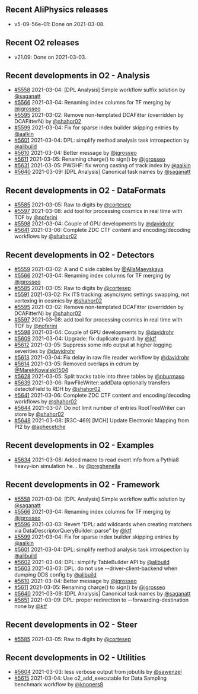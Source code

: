 ## Recent AliPhysics releases
- v5-09-56e-01: Done on 2021-03-08.
## Recent O2 releases
- v21.09: Done on 2021-03-03.
## Recent developments in O2 - Analysis
- [#5558](https://github.com/AliceO2Group/AliceO2/pull/5558) 2021-03-04: [DPL Analysis] Simple workflow suffix solution by [@saganatt](https://github.com/saganatt)
- [#5566](https://github.com/AliceO2Group/AliceO2/pull/5566) 2021-03-04: Renaming index columns for TF merging by [@jgrosseo](https://github.com/jgrosseo)
- [#5595](https://github.com/AliceO2Group/AliceO2/pull/5595) 2021-03-02: Remove non-templated DCAFitter (overridden by DCAFitterN) by [@shahor02](https://github.com/shahor02)
- [#5599](https://github.com/AliceO2Group/AliceO2/pull/5599) 2021-03-04: Fix for sparse index builder skipping entries by [@aalkin](https://github.com/aalkin)
- [#5601](https://github.com/AliceO2Group/AliceO2/pull/5601) 2021-03-04: DPL: simplify method analysis task introspection by [@alibuild](https://github.com/alibuild)
- [#5610](https://github.com/AliceO2Group/AliceO2/pull/5610) 2021-03-04: Better message by [@jgrosseo](https://github.com/jgrosseo)
- [#5611](https://github.com/AliceO2Group/AliceO2/pull/5611) 2021-03-05: Renaming charge() to sign() by [@jgrosseo](https://github.com/jgrosseo)
- [#5631](https://github.com/AliceO2Group/AliceO2/pull/5631) 2021-03-05: PWGHF: fix wrong casting of track index by [@aalkin](https://github.com/aalkin)
- [#5640](https://github.com/AliceO2Group/AliceO2/pull/5640) 2021-03-09: [DPL Analysis] Canonical task names by [@saganatt](https://github.com/saganatt)
## Recent developments in O2 - DataFormats
- [#5585](https://github.com/AliceO2Group/AliceO2/pull/5585) 2021-03-05: Raw to digits by [@cortesep](https://github.com/cortesep)
- [#5597](https://github.com/AliceO2Group/AliceO2/pull/5597) 2021-03-08: add tool for processing cosmics in real time with TOF by [@noferini](https://github.com/noferini)
- [#5598](https://github.com/AliceO2Group/AliceO2/pull/5598) 2021-03-04: Couple of GPU developments by [@davidrohr](https://github.com/davidrohr)
- [#5641](https://github.com/AliceO2Group/AliceO2/pull/5641) 2021-03-06: Complete ZDC CTF content and encoding/decoding workflows by [@shahor02](https://github.com/shahor02)
## Recent developments in O2 - Detectors
- [#5559](https://github.com/AliceO2Group/AliceO2/pull/5559) 2021-03-02: A and C side cables  by [@AllaMaevskaya](https://github.com/AllaMaevskaya)
- [#5566](https://github.com/AliceO2Group/AliceO2/pull/5566) 2021-03-04: Renaming index columns for TF merging by [@jgrosseo](https://github.com/jgrosseo)
- [#5585](https://github.com/AliceO2Group/AliceO2/pull/5585) 2021-03-05: Raw to digits by [@cortesep](https://github.com/cortesep)
- [#5591](https://github.com/AliceO2Group/AliceO2/pull/5591) 2021-03-02: Fix ITS tracking: async/sync settings swapping, not vertexing in cosmics by [@shahor02](https://github.com/shahor02)
- [#5595](https://github.com/AliceO2Group/AliceO2/pull/5595) 2021-03-02: Remove non-templated DCAFitter (overridden by DCAFitterN) by [@shahor02](https://github.com/shahor02)
- [#5597](https://github.com/AliceO2Group/AliceO2/pull/5597) 2021-03-08: add tool for processing cosmics in real time with TOF by [@noferini](https://github.com/noferini)
- [#5598](https://github.com/AliceO2Group/AliceO2/pull/5598) 2021-03-04: Couple of GPU developments by [@davidrohr](https://github.com/davidrohr)
- [#5609](https://github.com/AliceO2Group/AliceO2/pull/5609) 2021-03-04: Upgrade: fix duplicate guard. by [@ktf](https://github.com/ktf)
- [#5612](https://github.com/AliceO2Group/AliceO2/pull/5612) 2021-03-05: Suppress some info output at higher logging severities by [@davidrohr](https://github.com/davidrohr)
- [#5613](https://github.com/AliceO2Group/AliceO2/pull/5613) 2021-03-04: Fix delay in raw file reader workflow by [@davidrohr](https://github.com/davidrohr)
- [#5614](https://github.com/AliceO2Group/AliceO2/pull/5614) 2021-03-05: Removed overlaps in cdrum by [@MarekKowalski1504](https://github.com/MarekKowalski1504)
- [#5628](https://github.com/AliceO2Group/AliceO2/pull/5628) 2021-03-05: Split tracks table into three tables by [@nburmaso](https://github.com/nburmaso)
- [#5639](https://github.com/AliceO2Group/AliceO2/pull/5639) 2021-03-06: RawFileWriter::addData optionally transfers detectoField to RDH by [@shahor02](https://github.com/shahor02)
- [#5641](https://github.com/AliceO2Group/AliceO2/pull/5641) 2021-03-06: Complete ZDC CTF content and encoding/decoding workflows by [@shahor02](https://github.com/shahor02)
- [#5644](https://github.com/AliceO2Group/AliceO2/pull/5644) 2021-03-07: Do not limit number of entries RootTreeWriter can store by [@shahor02](https://github.com/shahor02)
- [#5648](https://github.com/AliceO2Group/AliceO2/pull/5648) 2021-03-08: [R3C-469] [MCH] Update Electronic Mapping from Pt2 by [@aphecetche](https://github.com/aphecetche)
## Recent developments in O2 - Examples
- [#5634](https://github.com/AliceO2Group/AliceO2/pull/5634) 2021-03-08: Added macro to read event info from a Pythia8 heavy-ion simulation he… by [@preghenella](https://github.com/preghenella)
## Recent developments in O2 - Framework
- [#5558](https://github.com/AliceO2Group/AliceO2/pull/5558) 2021-03-04: [DPL Analysis] Simple workflow suffix solution by [@saganatt](https://github.com/saganatt)
- [#5566](https://github.com/AliceO2Group/AliceO2/pull/5566) 2021-03-04: Renaming index columns for TF merging by [@jgrosseo](https://github.com/jgrosseo)
- [#5596](https://github.com/AliceO2Group/AliceO2/pull/5596) 2021-03-03: Revert "DPL: add wildcards when creating matchers via DataDescriptorQueryBuilder::parse" by [@ktf](https://github.com/ktf)
- [#5599](https://github.com/AliceO2Group/AliceO2/pull/5599) 2021-03-04: Fix for sparse index builder skipping entries by [@aalkin](https://github.com/aalkin)
- [#5601](https://github.com/AliceO2Group/AliceO2/pull/5601) 2021-03-04: DPL: simplify method analysis task introspection by [@alibuild](https://github.com/alibuild)
- [#5602](https://github.com/AliceO2Group/AliceO2/pull/5602) 2021-03-04: DPL: simplify TableBuilder API by [@alibuild](https://github.com/alibuild)
- [#5603](https://github.com/AliceO2Group/AliceO2/pull/5603) 2021-03-03: DPL: do not use --driver-client-backend  when dumping DDS config by [@alibuild](https://github.com/alibuild)
- [#5610](https://github.com/AliceO2Group/AliceO2/pull/5610) 2021-03-04: Better message by [@jgrosseo](https://github.com/jgrosseo)
- [#5611](https://github.com/AliceO2Group/AliceO2/pull/5611) 2021-03-05: Renaming charge() to sign() by [@jgrosseo](https://github.com/jgrosseo)
- [#5640](https://github.com/AliceO2Group/AliceO2/pull/5640) 2021-03-09: [DPL Analysis] Canonical task names by [@saganatt](https://github.com/saganatt)
- [#5651](https://github.com/AliceO2Group/AliceO2/pull/5651) 2021-03-09: DPL: proper redirection to --forwarding-destination none by [@ktf](https://github.com/ktf)
## Recent developments in O2 - Steer
- [#5585](https://github.com/AliceO2Group/AliceO2/pull/5585) 2021-03-05: Raw to digits by [@cortesep](https://github.com/cortesep)
## Recent developments in O2 - Utilities
- [#5604](https://github.com/AliceO2Group/AliceO2/pull/5604) 2021-03-03: less verbose output from jobutils by [@sawenzel](https://github.com/sawenzel)
- [#5615](https://github.com/AliceO2Group/AliceO2/pull/5615) 2021-03-04: Use o2_add_executable for Data Sampling benchmark workflow by [@knopers8](https://github.com/knopers8)
